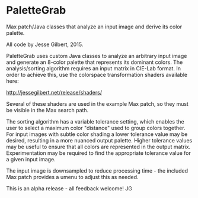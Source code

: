 # PaletteGrab
Max patch/Java classes that analyze an input image and derive its color palette.

All code by Jesse Gilbert, 2015.


PaletteGrab uses custom Java classes to analyze an arbitrary input image and generate an 8-color palette that represents its dominant colors.
The analysis/sorting algorithm requires an input matrix in CIE-Lab format.  In order to achieve this, use the colorspace transformation shaders available here:

http://jessegilbert.net/release/shaders/


Several of these shaders are used in the example Max patch, so they must be visible in the Max search path.


The sorting algorithm has a variable tolerance setting, which enables the user to select a maximum color "distance" used to group colors together.
For input images with subtle color shading a lower tolerance value may be desired, resulting in a more nuanced output palette.  Higher tolerance
values may be useful to ensure that all colors are represented in the output matrix.  Experimentation may be required to find the appropriate
tolerance value for a given input image.

The input image is downsampled to reduce processing time -  the included Max patch provides a umenu to adjust this as needed.

This is an alpha release -  all feedback welcome!
JG
